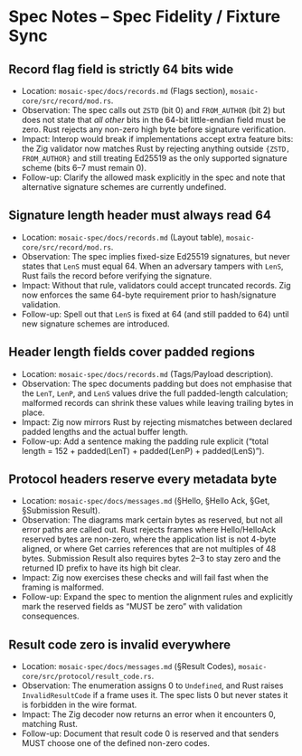 # Spec Notes – Spec Fidelity / Fixture Sync

## Record flag field is strictly 64 bits wide
- Location: `mosaic-spec/docs/records.md` (Flags section), `mosaic-core/src/record/mod.rs`.
- Observation: The spec calls out `ZSTD` (bit 0) and `FROM_AUTHOR` (bit 2) but does not state that *all other* bits in the 64-bit little-endian field must be zero. Rust rejects any non-zero high byte before signature verification.
- Impact: Interop would break if implementations accept extra feature bits: the Zig validator now matches Rust by rejecting anything outside `{ZSTD, FROM_AUTHOR}` and still treating Ed25519 as the only supported signature scheme (bits 6–7 must remain 0).
- Follow-up: Clarify the allowed mask explicitly in the spec and note that alternative signature schemes are currently undefined.

## Signature length header must always read 64
- Location: `mosaic-spec/docs/records.md` (Layout table), `mosaic-core/src/record/mod.rs`.
- Observation: The spec implies fixed-size Ed25519 signatures, but never states that `LenS` must equal 64. When an adversary tampers with `LenS`, Rust fails the record before verifying the signature.
- Impact: Without that rule, validators could accept truncated records. Zig now enforces the same 64-byte requirement prior to hash/signature validation.
- Follow-up: Spell out that `LenS` is fixed at 64 (and still padded to 64) until new signature schemes are introduced.

## Header length fields cover padded regions
- Location: `mosaic-spec/docs/records.md` (Tags/Payload description).
- Observation: The spec documents padding but does not emphasise that the `LenT`, `LenP`, and `LenS` values drive the full padded-length calculation; malformed records can shrink these values while leaving trailing bytes in place.
- Impact: Zig now mirrors Rust by rejecting mismatches between declared padded lengths and the actual buffer length.
- Follow-up: Add a sentence making the padding rule explicit (“total length = 152 + padded(LenT) + padded(LenP) + padded(LenS)”).

## Protocol headers reserve every metadata byte
- Location: `mosaic-spec/docs/messages.md` (§Hello, §Hello Ack, §Get, §Submission Result).
- Observation: The diagrams mark certain bytes as reserved, but not all error paths are called out. Rust rejects frames where Hello/HelloAck reserved bytes are non-zero, where the application list is not 4-byte aligned, or where Get carries references that are not multiples of 48 bytes. Submission Result also requires bytes 2–3 to stay zero and the returned ID prefix to have its high bit clear.
- Impact: Zig now exercises these checks and will fail fast when the framing is malformed.
- Follow-up: Expand the spec to mention the alignment rules and explicitly mark the reserved fields as “MUST be zero” with validation consequences.

## Result code zero is invalid everywhere
- Location: `mosaic-spec/docs/messages.md` (§Result Codes), `mosaic-core/src/protocol/result_code.rs`.
- Observation: The enumeration assigns 0 to `Undefined`, and Rust raises `InvalidResultCode` if a frame uses it. The spec lists 0 but never states it is forbidden in the wire format.
- Impact: The Zig decoder now returns an error when it encounters 0, matching Rust.
- Follow-up: Document that result code 0 is reserved and that senders MUST choose one of the defined non-zero codes.
